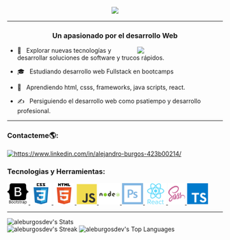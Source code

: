 
  <p align="center">
  <img src="https://github.com/aleburgosdev/aleburgosdev/assets/86331769/ed0bb267-3c64-4163-91b5-c3a48d26a6b0"/>
</p>

---

<h3 align="center">Un apasionado por el desarrollo Web</h3>

<img align='right' src="https://github.com/aleburgosdev/aleburgosdev/assets/86331769/87f1cdba-507c-4d9d-8d69-04d60a4b8d7c" width="200">

- 🤔 &nbsp; Explorar nuevas tecnologías y desarrollar soluciones de software y trucos rápidos.

- 🎓 &nbsp; Estudiando desarrollo web Fullstack en bootcamps 
 
- 🌱 &nbsp; Aprendiendo html, csss, frameworks, java scripts, react.
 
- ✍️ &nbsp; Persiguiendo el desarrollo web como psatiempo y desarrollo profesional.

---

<h3 align="left">Contacteme🌎:</h3>
<p align="left">
<a href="https://linkedin.com/in/https://www.linkedin.com/in/alejandro-burgos-423b00214/" target="blank"><img align="center" src="https://raw.githubusercontent.com/rahuldkjain/github-profile-readme-generator/master/src/images/icons/Social/linked-in-alt.svg" alt="https://www.linkedin.com/in/alejandro-burgos-423b00214/" height="30" width="40" /></a>
</p>



<h3 align="left">Tecnologias  y Herramientas:</h3>
<p align="left"> <a href="https://getbootstrap.com" target="_blank" rel="noreferrer"> <img src="https://raw.githubusercontent.com/devicons/devicon/master/icons/bootstrap/bootstrap-plain-wordmark.svg" alt="bootstrap" width="50" height="50"/> </a> <a href="https://www.w3schools.com/css/" target="_blank" rel="noreferrer"> <img src="https://raw.githubusercontent.com/devicons/devicon/master/icons/css3/css3-original-wordmark.svg" alt="css3" width="50" height="50"/> </a> <a href="https://www.w3.org/html/" target="_blank" rel="noreferrer"> <img src="https://raw.githubusercontent.com/devicons/devicon/master/icons/html5/html5-original-wordmark.svg" alt="html5" width="50" height="50"/> </a> <a href="https://developer.mozilla.org/en-US/docs/Web/JavaScript" target="_blank" rel="noreferrer"> <img src="https://raw.githubusercontent.com/devicons/devicon/master/icons/javascript/javascript-original.svg" alt="javascript" width="48" height="48"/> </a> <a href="https://nodejs.org" target="_blank" rel="noreferrer"> <img src="https://raw.githubusercontent.com/devicons/devicon/master/icons/nodejs/nodejs-original-wordmark.svg" alt="nodejs" width="50" height="50"/> </a> <a href="https://www.photoshop.com/en" target="_blank" rel="noreferrer"> <img src="https://raw.githubusercontent.com/devicons/devicon/master/icons/photoshop/photoshop-line.svg" alt="photoshop" width="50" height="50"/> </a> <a href="https://reactjs.org/" target="_blank" rel="noreferrer"> <img src="https://raw.githubusercontent.com/devicons/devicon/master/icons/react/react-original-wordmark.svg" alt="react" width="50" height="50"/> </a> <a href="https://sass-lang.com" target="_blank" rel="noreferrer"> <img src="https://raw.githubusercontent.com/devicons/devicon/master/icons/sass/sass-original.svg" alt="sass" width="40" height="50"/> </a> <a href="https://www.typescriptlang.org/" target="_blank" rel="noreferrer"> <img src="https://raw.githubusercontent.com/devicons/devicon/master/icons/typescript/typescript-original.svg" alt="typescript" width="50" height="50"/> </a> </p>

---

![aleburgosdev's Stats](https://github-readme-stats.vercel.app/api?username=aleburgosdev&theme=ayu-mirage&show_icons=true&hide_border=true&count_private=true)
<br>
![aleburgosdev's Streak](https://github-readme-streak-stats.herokuapp.com/?user=aleburgosdev&theme=ayu-mirage&hide_border=true)
![aleburgosdev's Top Languages](https://github-readme-stats.vercel.app/api/top-langs/?username=aleburgosdev&theme=ayu-mirage&show_icons=true&hide_border=true&layout=compact)





<!--
**aleburgosdev/aleburgosdev** is a ✨ _special_ ✨ repository because its `README.md` (this file) appears on your GitHub profile.

Here are some ideas to get you started:

- 🔭 I’m currently working on ...
- 🌱 I’m currently learning ...
- 👯 I’m looking to collaborate on ...
- 🤔 I’m looking for help with ...
- 💬 Ask me about ...
- 📫 How to reach me: ...
- 😄 Pronouns: ...
- ⚡ Fun fact: ...
-->
